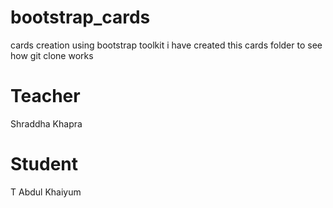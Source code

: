 # bootstrap_cards
cards creation using bootstrap toolkit
i have created this cards folder to see how git clone works

# Teacher
Shraddha Khapra

# Student
T Abdul Khaiyum